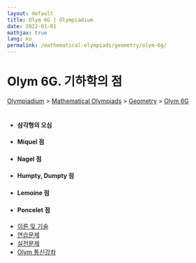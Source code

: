 ```yaml
---
layout: default
title: Olym 6G | Olympiadium
date: 2022-01-01
mathjax: true
lang: ko
permalink: /mathematical-olympiads/geometry/olym-6g/
---
```

<h1>Olym 6G. 기하학의 점 </h1>
<a href="{{ site.homeurl }}">Olympiadium</a> > <a href="{{ site.homeurl }}mathematical-olympiads/">Mathematical Olympiads</a> > <a href="{{ site.homeurl }}mathematical-olympiads/geometry/">Geometry</a> > <a href="{{ site.homeurl }}mathematical-olympiads/geometry/olym-6g/">Olym 6G</a><br><br>
<div class="row">
<div class="6u 12u$(medium)">
<ul>
  <li><h4>삼각형의 오심</h4></li>
  <li><h4>Miquel 점</h4></li>
  <li><h4>Nagel 점</h4></li>
  <li><h4>Humpty, Dumpty 점</h4></li>
  <li><h4>Lemoine 점</h4></li>
  <li><h4>Poncelet 점</h4></li>
</ul>
</div>
<div class="6u$ 12u$(medium)">
<ul class="actions vertical">
  <li><a href="{{ site.baseurl }}{{ page.permalink }}theorems-and-techniques" class="button fit mid">이론 및 기술</a></li>
  <li><a href="{{ site.baseurl }}{{ page.permalink }}exercise-problems" class="button fit mid">연습문제</a></li>
  <li><a href="{{ site.baseurl }}{{ page.permalink }}practice-problems" class="button fit mid">실전문제</a></li>
  <li><a href="{{ site.baseurl }}{{ page.permalink }}olym-handouts" class="button fit mid">Olym 통신강좌</a></li>
</ul>
</div>
</div>
